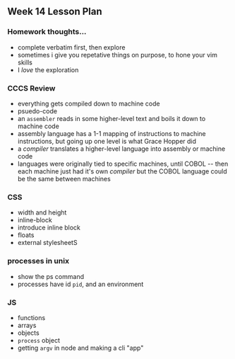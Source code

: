 ## Week 14 Lesson Plan

### Homework thoughts...

* complete verbatim first, then explore
* sometimes i give you repetative things on purpose, to hone your vim skills
* I _love_ the exploration

### CCCS Review

* everything gets compiled down to machine code
* psuedo-code
* an `assembler` reads in some higher-level text and boils it down to machine code
* assembly language has a 1-1 mapping of instructions to machine instructions, but going up one level is what Grace Hopper did
* a _compiler_ translates a higher-level language into assembly or machine code
* languages were originally tied to specific machines, until COBOL -- then each machine just had it's own _compiler_ but the COBOL language could be the same between machines

### CSS

* width and height
* inline-block
* introduce inline block
* floats
* external stylesheetS

### processes in unix

* show the ps command
* processes have id `pid`, and an environment

### JS

* functions
* arrays
* objects
* `process` object
* getting `argv` in node and making a cli "app"

